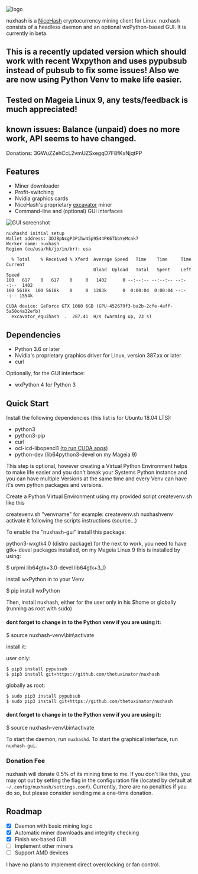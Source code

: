 ![logo](https://raw.githubusercontent.com/YoRyan/nuxhash/master/nuxhash/gui/icons/nuxhash_128x128.png)

nuxhash is a [NiceHash](https://nicehash.com) cryptocurrency mining client for
Linux. nuxhash consists of a headless daemon and an optional wxPython-based GUI.
It is currently in beta.

## This is a recently updated version which should work with recent Wxpython and uses pypubsub instead of pubsub to fix some issues! Also we are now using Python Venv to make life easier.
## Tested on Mageia Linux 9, any tests/feedback is much appreciated!
## known issues: Balance (unpaid) does no more work, API seems to have changed.

Donations: 3GWuZZehCcL2vmUZSxegqD7F8fKxNjqtPP

## Features

- Miner downloader
- Profit-switching
- Nvidia graphics cards
- NiceHash's proprietary [excavator](https://github.com/nicehash/excavator) miner
- Command-line and (optional) GUI interfaces

![GUI screenshot](https://raw.githubusercontent.com/wiki/YoRyan/nuxhash/gui_alpha.png)

```
nuxhashd initial setup
Wallet address: 3DJBpNcgP3Pihw45p9544PK6TbbYeMcnk7
Worker name: nuxhash
Region (eu/usa/hk/jp/in/br): usa

  % Total    % Received % Xferd  Average Speed   Time    Time     Time  Current
                                 Dload  Upload   Total   Spent    Left  Speed
100   617    0   617    0     0   1402      0 --:--:-- --:--:-- --:--:--  1402
100 5618k  100 5618k    0     0  1283k      0  0:00:04  0:00:04 --:--:-- 1554k

CUDA device: GeForce GTX 1060 6GB (GPU-452679f3-ba2b-2cfe-4aff-5a50c4a32efb)
  excavator_equihash  .  287.41  H/s (warming up, 23 s)
```

## Dependencies

* Python 3.6 or later
* Nvidia's proprietary graphics driver for Linux, version 387.xx or later
* curl

Optionally, for the GUI interface:

* wxPython 4 for Python 3

## Quick Start

Install the following dependencies (this list is for Ubuntu 18.04 LTS):

* python3
* python3-pip
* curl
* ocl-icd-libopencl1 [(to run CUDA apps)](https://askubuntu.com/questions/1032430/opencl-with-nvidia-390-on-ubunut-18-04)
* python-dev (lib64python3-devel on my Mageia 9)

This step is optional, however creating a Virtual Python Environment helps to make life easier and you don't break your Systems Python instance and you can have multiple Versions at the same time and every Venv can have it's own python packages and versions.

Create a Python Virtual Environment using my provided script createvenv.sh like this

createvenv.sh "venvname" for example:
createvenv.sh nuxhashvenv
activate it following the scripts instructions (source...)

To enable the "nuxhash-gui" install this package:

python3-wxgtk4.0 (distro package)
for the next to work, you need to have gtk+ devel packages installed, on my Mageia Linux 9 this is installed by using:

$ urpmi lib64gtk+3.0-devel lib64gtk+3_0

install wxPython in to your Venv

$ pip install wxPython 

Then, install nuxhash, either for the user only in his $home or globally (running as root with sudo)

#### dont forget to change in to the Python venv if you are using it:
$ source nuxhash-venv\bin\activate

install it:

user only:
```
$ pip3 install pypubsub
$ pip3 install git+https://github.com/thetuxinator/nuxhash
```

globally as root:
```
$ sudo pip3 install pypubsub
$ sudo pip3 install git+https://github.com/thetuxinator/nuxhash
```


#### dont forget to change in to the Python venv if you are using it:
$ source nuxhash-venv\bin\activate

To start the daemon, run `nuxhashd`. To start the graphical interface, run `nuxhash-gui`.

### Donation Fee

nuxhash will donate 0.5% of its mining time to me. If you don't like this, you
may opt out by setting the flag in the configuration file (located by default at
`~/.config/nuxhash/settings.conf`). Currently, there are no penalties if you do
so, but please consider sending me a one-time donation.

## Roadmap

- [x] Daemon with basic mining logic
- [x] Automatic miner downloads and integrity checking
- [X] Finish wx-based GUI
- [ ] Implement other miners
- [ ] Support AMD devices

I have no plans to implement direct overclocking or fan control.
